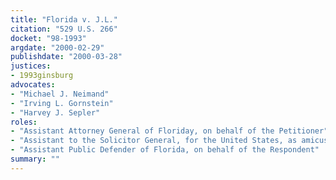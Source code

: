 ```yaml
---
title: "Florida v. J.L."
citation: "529 U.S. 266"
docket: "98-1993"
argdate: "2000-02-29"
publishdate: "2000-03-28"
justices:
- 1993ginsburg
advocates:
- "Michael J. Neimand"
- "Irving L. Gornstein"
- "Harvey J. Sepler"
roles:
- "Assistant Attorney General of Floriday, on behalf of the Petitioner"
- "Assistant to the Solicitor General, for the United States, as amicus curiae, supporting the Petitioner"
- "Assistant Public Defender of Florida, on behalf of the Respondent"
summary: ""
---
```


